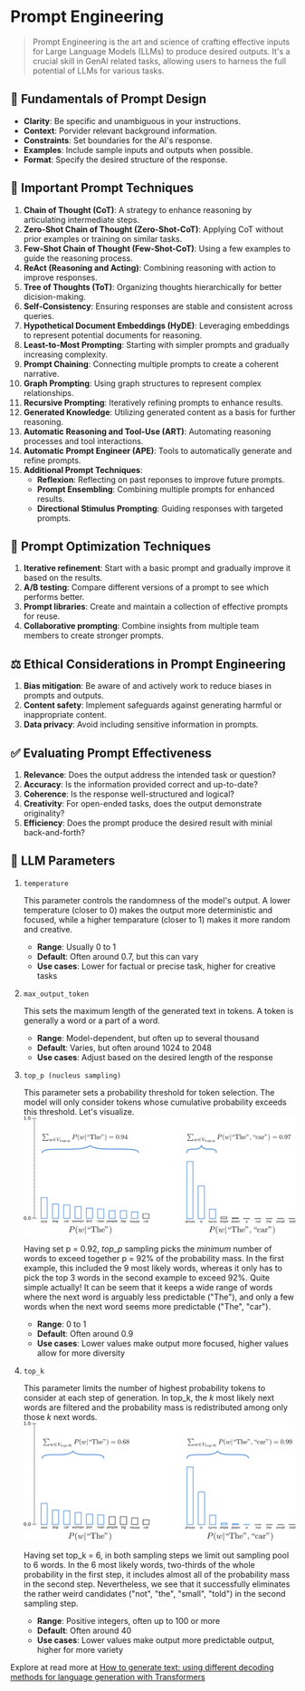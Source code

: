 <h1>Prompt Engineering</h1>

> Prompt Engineering is the art and science of crafting effective inputs for Large Language Models (LLMs) to produce desired outputs. It's a crucial skill in GenAI related tasks, allowing users to harness the full potential of LLMs for various tasks.

<h2>📖 Fundamentals of Prompt Design</h2>

- **Clarity**: Be specific and unambiguous in your instructions.
- **Context**: Porvider relevant background information.
- **Constraints**: Set boundaries for the AI's response.
- **Examples**: Include sample inputs and outputs when possible.
- **Format**: Specify the desired structure of the response.

<h2>📌 Important Prompt Techniques</h2>

1. **Chain of Thought (CoT)**: A strategy to enhance reasoning by articulating intermediate steps.
2. **Zero-Shot Chain of Thought (Zero-Shot-CoT)**: Applying CoT without prior examples or training on similar tasks.
3. **Few-Shot Chain of Thought (Few-Shot-CoT)**: Using a few examples to guide the reasoning process.
4. **ReAct (Reasoning and Acting)**: Combining reasoning with action to improve responses.
5. **Tree of Thoughts (ToT)**: Organizing thoughts hierarchically for better dicision-making.
6. **Self-Consistency**: Ensuring responses are stable and consistent across queries.
7. **Hypothetical Document Embeddings (HyDE)**: Leveraging embeddings to represent potential documents for reasoning.
8. **Least-to-Most Prompting**: Starting with simpler prompts and gradually increasing complexity.
9. **Prompt Chaining**: Connecting multiple prompts to create a coherent narrative.
10. **Graph Prompting**: Using graph structures to represent complex relationships.
11. **Recursive Prompting**: Iteratively refining prompts to enhance results.
12. **Generated Knowledge**: Utilizing generated content as a basis for further reasoning.
13. **Automatic Reasoning and Tool-Use (ART)**: Automating reasoning processes and tool interactions.
14. **Automatic Prompt Engineer (APE)**: Tools to automatically generate and refine prompts.
15. **Additional Prompt Techniques**:
    - **Reflexion**: Reflecting on past reponses to improve future prompts.
    - **Prompt Ensembling**: Combining multiple prompts for enhanced results.
    - **Directional Stimulus Prompting**: Guiding responses with targeted prompts.

<h2>🔎 Prompt Optimization Techniques</h2>

1. **Iterative refinement**: Start with a basic prompt and gradually improve it based on the results.
2. **A/B testing**: Compare different versions of a prompt to see which performs better.
3. **Prompt libraries**: Create and maintain a collection of effective prompts for reuse.
4. **Collaborative prompting**: Combine insights from multiple team members to create stronger prompts.

<h2>⚖️ Ethical Considerations in Prompt Engineering</h2>

1. **Bias mitigation**: Be aware of and actively work to reduce biases in prompts and outputs.
2. **Content safety**: Implement safeguards against generating harmful or inappropriate content.
3. **Data privacy**: Avoid including sensitive information in prompts.

<h2>✅ Evaluating Prompt Effectiveness</h2>

1. **Relevance**: Does the output address the intended task or question?
2. **Accuracy**: Is the information provided correct and up-to-date?
3. **Coherence**: Is the response well-structured and logical?
4. **Creativity**: For open-ended tasks, does the output demonstrate originality?
5. **Efficiency**: Does the prompt produce the desired result with minial back-and-forth?

<h2>🧩 LLM Parameters</h2>

1. `temperature`

    This parameter controls the randomness of the model's output. A lower temperature (closer to 0) makes the output more deterministic and focused, while a higher temparature (closer to 1) makes it more random and creative.

    - **Range**: Usually 0 to 1
    - **Default**: Often around 0.7, but this can vary
    - **Use cases**: Lower for factual or precise task, higher for creative tasks

2. `max_output_token`

    This sets the maximum length of the generated text in tokens. A token is generally a word or a part of a word.

    - **Range**: Model-dependent, but often up to several thousand
    - **Default**: Varies, but often around 1024 to 2048
    - **Use cases**: Adjust based on the desired length of the response

3. `top_p (nucleus sampling)`

    This parameter sets a probability threshold for token selection. The model will only consider tokens whose cumulative probability exceeds this threshold. Let's visualize.
    ![alt_text](../assets/images/top_p_sampling.png)

    Having set p = 0.92, *top_p* sampling picks the *minimum* number of words to exceed together p = 92% of the probability mass. In the first example, this included the 9 most likely words, whereas it only has to pick the top 3 words in the second example to exceed 92%. Quite simple actually! It can be seem that it keeps a wide range of words where the next word is arguably less predictable ("The"), and only a few words when the next word seems more predictable ("The", "car"). 

    - **Range**: 0 to 1
    - **Default**: Often around 0.9
    - **Use cases**: Lower values make output more focused, higher values allow for more diversity

4. `top_k`

    This parameter limits the number of highest probability tokens to consider at each step of generation. In top_k, the *k* most likely next words are filtered and the probability mass is redistributed among only those *k* next words.
    ![alt_text](../assets/images/top_k_sampling.png)

    Having set top_k = 6, in both sampling steps we limit out sampling pool to 6 words. In the 6 most likely words, two-thirds of the whole probability in the first step, it includes almost all of the probability mass in the second step. Nevertheless, we see that it successfully eliminates the rather weird candidates ("not", "the", "small", "told") in the second sampling step.

    - **Range**: Positive integers, often up to 100 or more
    - **Default**: Often around 40
    - **Use cases**: Lower values make output more predictable output, higher for more variety


Explore at read more at [How to generate text: using different decoding methods for language generation with Transformers](https://huggingface.co/blog/how-to-generate)
